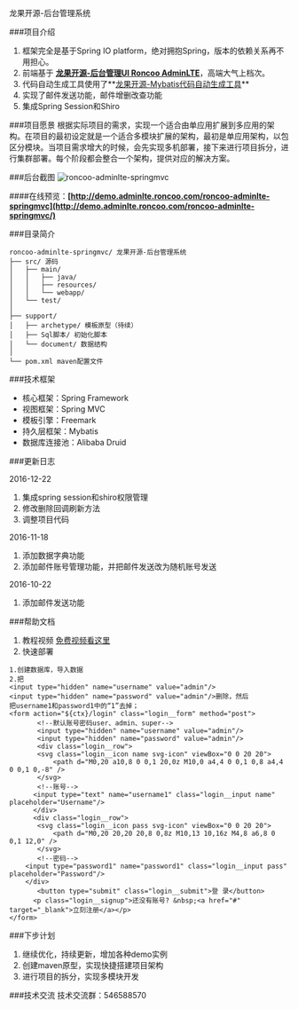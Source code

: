 龙果开源-后台管理系统


###项目介绍
1. 框架完全是基于Spring IO platform，绝对拥抱Spring，版本的依赖关系再不用担心。
2. 前端基于 **[龙果开源-后台管理UI Roncoo AdminLTE](https://github.com/roncoo/roncoo-adminLTE/)**，高端大气上档次。
3. 代码自动生成工具使用了**[龙果开源-Mybatis代码自动生成工具](https://github.com/roncoo/roncoo-mybatis-generator)**
4. 实现了邮件发送功能，邮件增删改查功能
5. 集成Spring Session和Shiro

###项目愿景
根据实际项目的需求，实现一个适合由单应用扩展到多应用的架构。在项目的最初设定就是一个适合多模块扩展的架构，最初是单应用架构，以包区分模块。当项目需求增大的时候，会先实现多机部署，接下来进行项目拆分，进行集群部署。每个阶段都会整合一个架构，提供对应的解决方案。


###后台截图
![roncoo-adminlte-springmvc](http://www.roncoo.com/images/adminlte.png)

####在线预览：**[http://demo.adminlte.roncoo.com/roncoo-adminlte-springmvc](http://demo.adminlte.roncoo.com/roncoo-adminlte-springmvc/)**

###目录简介
```
roncoo-adminlte-springmvc/ 龙果开源-后台管理系统
├── src/ 源码
│   ├── main/
│   │   ├── java/
│   │   ├── resources/
│   │   └── webapp/
│   └── test/
│
├── support/ 
│   ├── archetype/ 模板原型（待续）
│   ├── Sql脚本/ 初始化脚本
│   └── document/ 数据结构
│
└── pom.xml maven配置文件

```


###技术框架
* 核心框架：Spring Framework
* 视图框架：Spring MVC
* 模板引擎：Freemark
* 持久层框架：Mybatis
* 数据库连接池：Alibaba Druid

###更新日志

2016-12-22
1. 集成spring session和shiro权限管理
2. 修改删除回调刷新方法
3. 调整项目代码

2016-11-18
1. 添加数据字典功能
2. 添加邮件账号管理功能，并把邮件发送改为随机账号发送

2016-10-22
1. 添加邮件发送功能

###帮助文档
1. 教程视频 [免费视频看这里](http://www.roncoo.com/course/view/d33d4b6f515e4ea9abec6454ef13c774)
2. 快速部署
```
1.创建数据库，导入数据
2.把
<input type="hidden" name="username" value="admin"/>
<input type="hidden" name="password" value="admin"/>删除，然后
把username1和password1中的“1”去掉；
<form action="${ctx}/login" class="login__form" method="post">
	   <!--默认账号密码user、admin、super-->
	   <input type="hidden" name="username" value="admin"/>
	   <input type="hidden" name="password" value="admin"/>
	   <div class="login__row">
	   <svg class="login__icon name svg-icon" viewBox="0 0 20 20">
	       <path d="M0,20 a10,8 0 0,1 20,0z M10,0 a4,4 0 0,1 0,8 a4,4 0 0,1 0,-8" />
	   </svg>
	   <!--账号-->
	  <input type="text" name="username1" class="login__input name" placeholder="Username"/>
	  </div>
	  <div class="login__row">
	   <svg class="login__icon pass svg-icon" viewBox="0 0 20 20">
	       <path d="M0,20 20,20 20,8 0,8z M10,13 10,16z M4,8 a6,8 0 0,1 12,0" />
	   </svg>
	   <!--密码-->
	<input type="password1" name="password1" class="login__input pass" placeholder="Password"/>
	</div>
	   <button type="submit" class="login__submit">登 录</button>
	  <p class="login__signup">还没有账号? &nbsp;<a href="#" target="_blank">立刻注册</a></p>
</form>
```

###下步计划
1. 继续优化，持续更新，增加各种demo实例
2. 创建maven原型，实现快捷搭建项目架构
3. 进行项目的拆分，实现多模块开发


###技术交流
技术交流群：546588570
